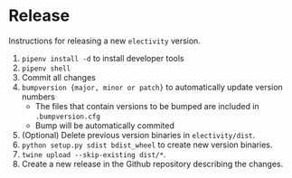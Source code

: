 # Release

Instructions for releasing a new `electivity` version.

1. `pipenv install -d` to install developer tools
2. `pipenv shell`
3. Commit all changes
4. `bumpversion {major, minor or patch}` to automatically update version numbers
   - The files that contain versions to be bumped are included in `.bumpversion.cfg`
   - Bump will be automatically commited
5. (Optional) Delete previous version binaries in `electivity/dist`.
6. `python setup.py sdist bdist_wheel` to create new version binaries.
7. `twine upload --skip-existing dist/*`.
8. Create a new release in the Github repository describing the changes.
